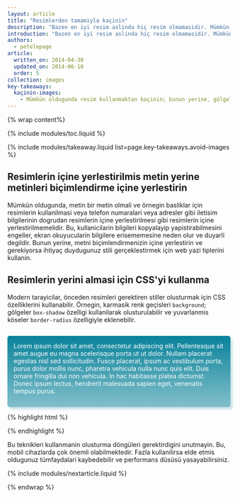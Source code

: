 ```yaml
---
layout: article
title: "Resimlerden tamamiyla kaçinin"
description: "Bazen en iyi resim aslinda hiç resim olmamasidir. Mümkün oldugunda, ayni veya benzer islevsellikleri saglamak için tarayicinin yerel yeteneklerini kullanin."
introduction: "Bazen en iyi resim aslinda hiç resim olmamasidir. Mümkün oldugunda, ayni veya benzer islevsellikleri saglamak için tarayicinin yerel yeteneklerini kullanin. Önceden resimler gerekliydi, ancak artik tarayicilar görselleri olusturabilir.   Bu, tarayicilarin artik ayri resim dosyalari indirmelerine gerek olmadigi anlamina gelir ve garip sekilde ölçeklenmis resimlerin kullanilmasini önler.  Simgeler, unicode veya özel simge yazi tipleri kullanilarak olusturulabilir."
authors:
  - petelepage
article:
  written_on: 2014-04-30
  updated_on: 2014-06-10
  order: 5
collection: images
key-takeaways:
  kaçinin-images:
    - Mümkün oldugunda resim kullanmaktan kaçinin; bunun yerine, gölgeler, renk geçisleri, yuvarlanmis köseler ve daha fazlasi için tarayici yeteneklerinden yararlanin.
---
```


{% wrap content%}

<style>
  img, video, object {
    max-width: 100%;
  }

  img.center {
    display: block;
    margin-left: auto;
    margin-right: auto;
  }
</style>

{% include modules/toc.liquid %}


{% include modules/takeaway.liquid list=page.key-takeaways.avoid-images %}

## Resimlerin içine yerlestirilmis metin yerine metinleri biçimlendirme içine yerlestirin

Mümkün oldugunda, metin bir metin olmali ve örnegin basliklar için resimlerin kullanilmasi veya telefon numaralari veya adresler gibi iletisim bilgilerinin dogrudan resimlerin içine yerlestirilmesi gibi resimlerin içine yerlestirilmemelidir.  Bu, kullanicilarin bilgileri kopyalayip yapistirabilmesini engeller, ekran okuyucularin bilgilere erisememesine neden olur ve duyarli degildir.  Bunun yerine, metni biçimlendirmenizin içine yerlestirin ve gerekiyorsa ihtiyaç duydugunuz stili gerçeklestirmek için web yazi tiplerini kullanin.

## Resimlerin yerini almasi için CSS'yi kullanma

Modern tarayicilar, önceden resimleri gerektiren stiller olusturmak için CSS özelliklerini kullanabilir.  Örnegin, karmasik renk geçisleri <code>background</code>; gölgeler <code>box-shadow</code> özelligi kullanilarak olusturulabilir ve yuvarlanmis köseler <code>border-radius</code> özelligiyle eklenebilir.

<style>
  p#noImage {
    margin-top: 2em;
    padding: 1em;
    padding-bottom: 2em;
    color: white;
    border-radius: 5px;
    box-shadow: 5px 5px 4px 0 rgba(9,130,154,0.2);
    background: linear-gradient(rgba(9, 130, 154, 1), rgba(9, 130, 154, 0.5));
  }
  
  p#noImage code {
    color: rgb(64, 64, 64);
  }
</style>
<p id="noImage">
Lorem ipsum dolor sit amet, consectetur adipiscing elit. Pellentesque sit 
amet augue eu magna scelerisque porta ut ut dolor. Nullam placerat egestas 
nisl sed sollicitudin. Fusce placerat, ipsum ac vestibulum porta, purus 
dolor mollis nunc, pharetra vehicula nulla nunc quis elit. Duis ornare 
fringilla dui non vehicula. In hac habitasse platea dictumst. Donec 
ipsum lectus, hendrerit malesuada sapien eget, venenatis tempus purus.
</p>

{% highlight html %}
<style>
  div#noImage {
    color: white;
    border-radius: 5px;
    box-shadow: 5px 5px 4px 0 rgba(9,130,154,0.2);
    background: linear-gradient(rgba(9, 130, 154, 1), rgba(9, 130, 154, 0.5));
  }
</style>
{% endhighlight %}

Bu teknikleri kullanmanin olusturma döngüleri gerektirdigini unutmayin. Bu, mobil cihazlarda çok önemli olabilmektedir.  Fazla kullanilirsa elde etmis oldugunuz tümfaydalari kaybedebilir ve performans düsüsü yasayabilirsiniz.

{% include modules/nextarticle.liquid %}

{% endwrap %}

